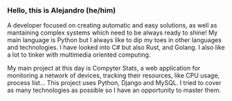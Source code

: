 ### Hello, this is Alejandro (he/him)

A developer focused on creating automatic and easy solutions, as well as mantaining complex systems which need to be always ready to shine! My main language is Python but I always like to dip my toes in other languages and technologies. I have looked into C# but also Rust, and Golang. I also like a lot to tinker with multimedia oriented computing.

My main project at this day is Compyter Stats, a web application for monitoring a network of devices, tracking their resources, like CPU usage, process list... This project uses Python, Django and MySQL. I tried to cover as many technologies as possible so I have an opportunity to master them.

<!--
**Nekuake/nekuake** is a ✨ _special_ ✨ repository because its `README.md` (this file) appears on your GitHub profile.

Here are some ideas to get you started:

- 🔭 I’m currently working on ...
- 🌱 I’m currently learning ...
- 👯 I’m looking to collaborate on ...
- 🤔 I’m looking for help with ...
- 💬 Ask me about ...
- 📫 How to reach me: ...
- 😄 Pronouns: ...
- ⚡ Fun fact: ...
-->
